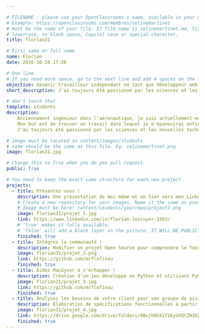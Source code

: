 ```yaml
---

# FILENAME : please use your OpenClassrooms's name, available in your url.
# Example: https://openclassrooms.com/membres/celinemartinet
# must be the name of your file. If file name is celinemartinet.md, title is celinemartinet.
# lowercase, no blank space, Capital case or special character.
title: florian31

# First name or full name
name: Florian
date: 2016-10-28 17:20

# One line.
# If you need more space, go to the next line and add 4 spaces on the left, as in 'description'.
objective: Devenir travailleur indépendant en tant que développeur web.
short_description: J'ai toujours été passionné par les sciences et les nouvelles technologies.

# don't touch that
template: students
description:
    Anciennement ingénieur dans l'aéronautique, je suis actuellement en reconversion professionnelle pour devenir développeur      python.
    Mon but est de trouver un travail dans lequel je m'épanouirai enfin.
    J'ai toujours été passionné par les sciences et les nouvelles technologies. C'est aussi une raison pour laquelle j'ai choisi python, qui est un langage utilisé dans le monde scientifique.

# image must be located in content/images/students
# name should be the same as this file. Eg: celinemartinet.png
image: florian31.jpg

# Change this to True when you do you pull request.
public: True

# You need to keep the exact same structure for each new project.
projects:
  - title: Présentez-vous !
    description: Une présentation de moi-même et un lien vers mon LinkedIn.
    # Create a new repository for your images. Name it the same as your nickname and profile picture.
    # Image must be here: content/students/yourrepo/project1.png
    image: florian31/projet_1.jpg
    link: https://www.linkedin.com/in/florian-lescuyer-1503/
    # 'true' makes it fully available.
    # 'false' will add a black layer on the picture. IT WILL BE PUBLIC!
    finished: true
  - title: Intégrez la communauté !
    description: Modifier un projet Open Source pour comprendre le fonctionnement de Git, de Github et des pull requests. 
    image: florian31/projet_2.png
    link: https://github.com/mrflofinou
    finished: true
  - title: Aidez MacGyver à s'échapper !
    description: Création d’un jeu développé en Python et utilisant PyGame.
    image: florian31/projet_3.jpg
    link: https://github.com/mrflofinou
    finished: true
  - title: Analysez les besoins de votre client pour son groupe de pizzeria.
    description: Elaboration de spécifications fonctionnelles à partir d'un cahier des charges.
    image: florian31/projet_4.jpg
    link: https://drive.google.com/drive/folders/0Bxjh6hX1f1kyVVQtZHJUZ3d1M3c?usp=sharing
    finished: true
---
```


